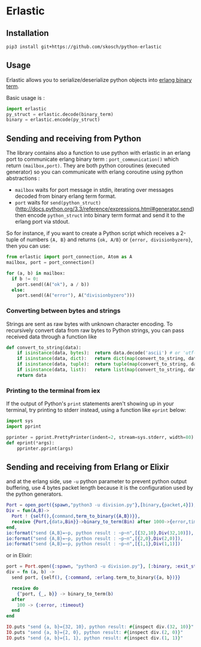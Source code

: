 # Erlastic #

## Installation

```bash
pip3 install git+https://github.com/skosch/python-erlastic
```

## Usage ##

Erlastic allows you to serialize/deserialize python objects into 
[erlang binary term](http://erlang.org/doc/apps/erts/erl_ext_dist.html).

Basic usage is :
```python
import erlastic
py_struct = erlastic.decode(binary_term)
binary = erlastic.encode(py_struct)
```
## Sending and receiving from Python

The library contains also a function to use python with erlastic in an erlang
port to communicate erlang binary term : `port_communication()` which return
`(mailbox,port)`. They are both python coroutines (executed generator) so you
can communicate with erlang coroutine using python abstractions :

- `mailbox` waits for port message in stdin, iterating over messages decoded
   from binary erlang term format.
- `port` waits for `send(python_struct)` (http://docs.python.org/3.3/reference/expressions.html#generator.send)
  then encode `python_struct` into binary term format and send it to the erlang port via stdout.

So for instance, if you want to create a Python script which
receives a 2-tuple of numbers `{A, B}` and returns `{ok, A/B}` or `{error, divisionbyzero}`, 
then you can use:
```python
from erlastic import port_connection, Atom as A
mailbox, port = port_connection()

for (a, b) in mailbox:
  if b != 0:
    port.send((A("ok"), a / b))
  else:
    port.send((A("error"), A("divisionbyzero")))
```

### Converting between bytes and strings
Strings are sent as raw bytes with unknown character encoding. To recursively convert data from raw bytes to Python strings, you can pass received data through a function like
```python
def convert_to_string(data):
    if isinstance(data, bytes):  return data.decode('ascii') # or 'utf-8' ...
    if isinstance(data, dict):   return dict(map(convert_to_string, data.items()))
    if isinstance(data, tuple):  return tuple(map(convert_to_string, data))
    if isinstance(data, list):   return list(map(convert_to_string, data))
    return data
```

### Printing to the terminal from iex
If the output of Python's `print` statements aren't showing up in your terminal, try printing to stderr instead, using a function like `eprint` below:
```python
import sys
import pprint

pprinter = pprint.PrettyPrinter(indent=2, stream=sys.stderr, width=80)
def eprint(*args):
    pprinter.pprint(args)
```

## Sending and receiving from Erlang or Elixir
and at the erlang side, use `-u` python parameter to prevent python output
buffering, use 4 bytes packet length because it is the configuration used by
the python generators.
```erlang
Port = open_port({spawn,"python3 -u division.py"},[binary,{packet,4}]),
Div = fun(A,B)->
  Port ! {self(),{command,term_to_binary({A,B})}},
  receive {Port,{data,Bin}}->binary_to_term(Bin) after 1000->{error,timeout} end
end,
io:format("send {A,B}=~p, python result : ~p~n",[{32,10},Div(32,10)]),
io:format("send {A,B}=~p, python result : ~p~n",[{2,0},Div(2,0)]),
io:format("send {A,B}=~p, python result : ~p~n",[{1,1},Div(1,1)])
```
or in Elixir:
```elixir
port = Port.open({:spawn, "python3 -u division.py"}, [:binary, :exit_status, packet: 4])
div = fn (a, b) ->
  send port, {self(), {:command, :erlang.term_to_binary({a, b})}}

  receive do
    {^port, {_, b}} -> binary_to_term(b)
  after
    100 -> {:error, :timeout}
  end
end

IO.puts "send {a, b}={32, 10}, python result: #{inspect div.(32, 10)}"
IO.puts "send {a, b}={2, 0}, python result: #{inspect div.(2, 0)}"
IO.puts "send {a, b}={1, 1}, python result: #{inspect div.(1, 1)}"
```
